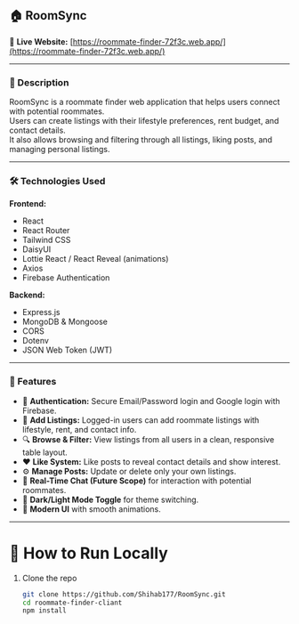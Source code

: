 ## 🏠 RoomSync

🔗 **Live Website:** [https://roommate-finder-72f3c.web.app/](https://roommate-finder-72f3c.web.app/)

---

### 📜 Description
RoomSync is a roommate finder web application that helps users connect with potential roommates.  
Users can create listings with their lifestyle preferences, rent budget, and contact details.  
It also allows browsing and filtering through all listings, liking posts, and managing personal listings.

---

### 🛠 Technologies Used
**Frontend:**
- React
- React Router
- Tailwind CSS
- DaisyUI
- Lottie React / React Reveal (animations)
- Axios
- Firebase Authentication

**Backend:**
- Express.js
- MongoDB & Mongoose
- CORS
- Dotenv
- JSON Web Token (JWT)

---

### 🚀 Features
- 🔐 **Authentication:** Secure Email/Password login and Google login with Firebase.
- 📝 **Add Listings:** Logged-in users can add roommate listings with lifestyle, rent, and contact info.
- 🔍 **Browse & Filter:** View listings from all users in a clean, responsive table layout.
- ❤️ **Like System:** Like posts to reveal contact details and show interest.
- ⚙️ **Manage Posts:** Update or delete only your own listings.
- 💬 **Real-Time Chat (Future Scope)** for interaction with potential roommates.
- 🌙 **Dark/Light Mode Toggle** for theme switching.
- 🎨 **Modern UI** with smooth animations.

---

# 🚀 How to Run Locally

1. Clone the repo  
   ```bash
   git clone https://github.com/Shihab177/RoomSync.git
   cd roommate-finder-cliant
   npm install


